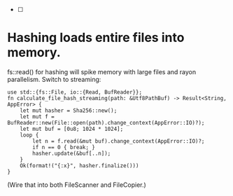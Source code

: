 - [ ] 

# Hashing loads entire files into memory.

fs::read() for hashing will spike memory with large files and rayon parallelism. Switch to streaming:

```
use std::{fs::File, io::{Read, BufReader}};
fn calculate_file_hash_streaming(path: &Utf8PathBuf) -> Result<String, AppError> {
    let mut hasher = Sha256::new();
    let mut f = BufReader::new(File::open(path).change_context(AppError::IO)?);
    let mut buf = [0u8; 1024 * 1024];
    loop {
        let n = f.read(&mut buf).change_context(AppError::IO)?;
        if n == 0 { break; }
        hasher.update(&buf[..n]);
    }
    Ok(format!("{:x}", hasher.finalize()))
}
```

(Wire that into both FileScanner and FileCopier.)
